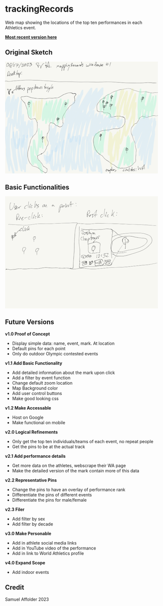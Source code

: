 # trackingRecords
Web map showing the locations of the top ten performances in each Athletics event.

[**Most recent version here**](https://saffolder.github.io/trackingRecords/)

## Original Sketch
![Original Mock up](media/mock1.png)

## Basic Functionalities
![Basic Function](media/mock1Click.png)

## Future Versions
**v1.0 Proof of Concept**
- Display simple data: name, event, mark. At location
- Default pins for each point
- Only do outdoor Olympic contested events

**v1.1 Add Basic Functionality**
- Add detailed information about the mark upon click
- Add a filter by event function
- Change default zoom location
- Map Background color
- Add user control buttons
- Make good looking css

**v1.2 Make Accessable**
- Host on Google
- Make functional on mobile

**v2.0 Logical Refinements**
- Only get the top ten individuals/teams of each event, no repeat people
- Get the pins to be at the actual track

**v2.1 Add performance details**
- Get more data on the athletes, webscrape their WA page
- Make the detailed version of the mark contain more of this data

**v2.2 Representative Pins**
- Change the pins to have an overlay of performance rank
- Differentiate the pins of different events
- Differentiate the pins for male/female

**v2.3 Filer**
- Add filter by sex
- Add filter by decade

**v3.0 Make Personable**
- Add in athlete social media links
- Add in YouTube video of the performance
- Add in link to World Athletics profile

**v4.0 Expand Scope**
- Add indoor events

## Credit
Samuel Affolder 2023